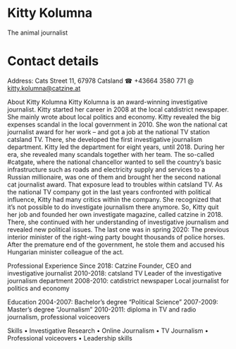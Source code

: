 
# Kitty Kolumna
The animal journalist

# Contact details
  Address: Cats Street 11, 67978 Catsland
  ☎ +43664 3580 771 
  @ kitty.kolumna@catzine.at

About Kitty Kolumna
Kitty Kolumna is an award-winning investigative journalist. Kitty started her career in 2008 at the local catdistrict newspaper. She mainly wrote about local politics and economy. Kitty revealed the big expenses scandal in the local government in 2010. She won the national cat journalist award for her work – and got a job at the national TV station catsland TV. There, she developed the first investigative journalism department. Kitty led the department for eight years, until 2018. During her era, she revealed many scandals together with her team. The so-called #catgate, where the national chancellor wanted to sell the country’s basic infrastructure such as roads and electricity supply and services to a Russian millionaire, was one of them and brought her the second national cat journalist award. That exposure lead to troubles within catsland TV. As the national TV company got in the last years confronted with political influence, Kitty had many critics within the company. She recognized that it’s not possible to do investigate journalism there anymore. So, Kitty quit her job and founded her own investigate magazine, called catzine in 2018. There, she continued with her understanding of investigative journalism and revealed new political issues. The last one was in spring 2020: The previous interior minister of the right-wing party bought thousands of police horses. After the premature end of the government, he stole them and accused his Hungarian minister colleague of the act.

Professional Experience
Since 2018: Catzine
	Founder, CEO and investigative journalist
2010-2018: catsland TV
	Leader of the investigative journalism department
2008-2010: catdistrict newspaper
	Local journalist for politics and economy

Education
2004-2007: Bachelor’s degree “Political Science”
2007-2009: Master’s degree “Journalism”
2010-2011: diploma in TV and radio journalism, professional voiceovers

Skills
•	Investigative Research
•	Online Journalism
•	TV Journalism
•	Professional voiceovers
•	Leadership skills

